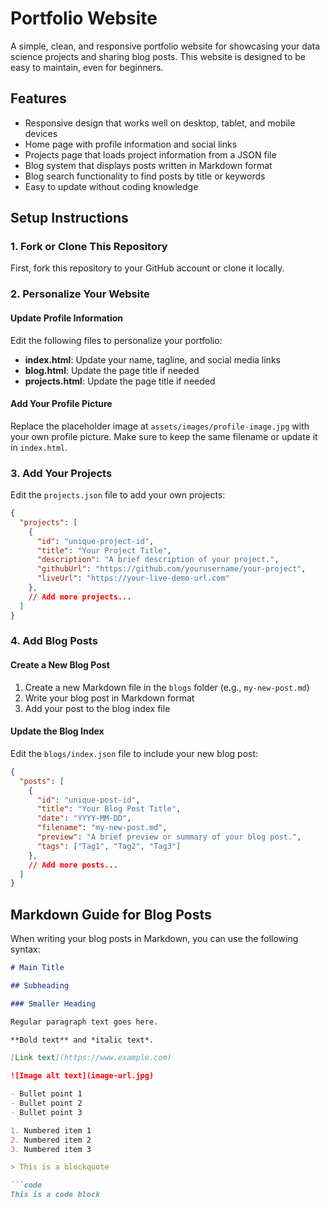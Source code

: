 # Portfolio Website

A simple, clean, and responsive portfolio website for showcasing your data science projects and sharing blog posts. This website is designed to be easy to maintain, even for beginners.

## Features

- Responsive design that works well on desktop, tablet, and mobile devices
- Home page with profile information and social links
- Projects page that loads project information from a JSON file
- Blog system that displays posts written in Markdown format
- Blog search functionality to find posts by title or keywords
- Easy to update without coding knowledge

## Setup Instructions

### 1. Fork or Clone This Repository

First, fork this repository to your GitHub account or clone it locally.

### 2. Personalize Your Website

#### Update Profile Information

Edit the following files to personalize your portfolio:

- **index.html**: Update your name, tagline, and social media links
- **blog.html**: Update the page title if needed
- **projects.html**: Update the page title if needed

#### Add Your Profile Picture

Replace the placeholder image at `assets/images/profile-image.jpg` with your own profile picture. Make sure to keep the same filename or update it in `index.html`.

### 3. Add Your Projects

Edit the `projects.json` file to add your own projects:

```json
{
  "projects": [
    {
      "id": "unique-project-id",
      "title": "Your Project Title",
      "description": "A brief description of your project.",
      "githubUrl": "https://github.com/yourusername/your-project",
      "liveUrl": "https://your-live-demo-url.com"
    },
    // Add more projects...
  ]
}
```

### 4. Add Blog Posts

#### Create a New Blog Post

1. Create a new Markdown file in the `blogs` folder (e.g., `my-new-post.md`)
2. Write your blog post in Markdown format
3. Add your post to the blog index file

#### Update the Blog Index

Edit the `blogs/index.json` file to include your new blog post:

```json
{
  "posts": [
    {
      "id": "unique-post-id",
      "title": "Your Blog Post Title",
      "date": "YYYY-MM-DD",
      "filename": "my-new-post.md",
      "preview": "A brief preview or summary of your blog post.",
      "tags": ["Tag1", "Tag2", "Tag3"]
    },
    // Add more posts...
  ]
}
```


## Markdown Guide for Blog Posts

When writing your blog posts in Markdown, you can use the following syntax:

```markdown
# Main Title

## Subheading

### Smaller Heading

Regular paragraph text goes here.

**Bold text** and *italic text*.

[Link text](https://www.example.com)

![Image alt text](image-url.jpg)

- Bullet point 1
- Bullet point 2
- Bullet point 3

1. Numbered item 1
2. Numbered item 2
3. Numbered item 3

> This is a blockquote

```code
This is a code block
```
```

